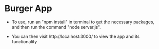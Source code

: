 # Burger App

* To use, run an "npm install" in terminal to get the necessary packages, and then run the command "node server.js".

* You can then visit http://localhost:3000/ to view the app and its functionality